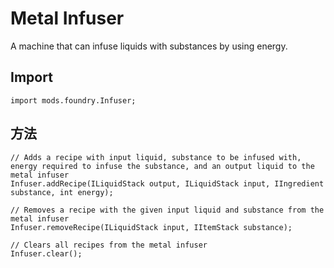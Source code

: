 # Metal Infuser

A machine that can infuse liquids with substances by using energy.

## Import
```zenscript
import mods.foundry.Infuser;
```

## 方法
```zenscript
// Adds a recipe with input liquid, substance to be infused with, energy required to infuse the substance, and an output liquid to the metal infuser
Infuser.addRecipe(ILiquidStack output, ILiquidStack input, IIngredient substance, int energy);

// Removes a recipe with the given input liquid and substance from the metal infuser
Infuser.removeRecipe(ILiquidStack input, IItemStack substance);

// Clears all recipes from the metal infuser
Infuser.clear();
```
